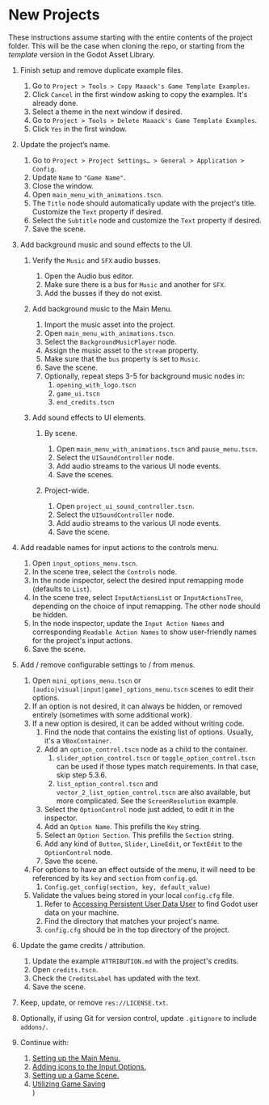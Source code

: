 # New Projects

These instructions assume starting with the entire contents of the project folder. This will be the case when cloning the repo, or starting from the *template* version in the Godot Asset Library.
  

1.  Finish setup and remove duplicate example files.


    1.  Go to `Project > Tools > Copy Maaack's Game Template Examples`.
    2.  Click `Cancel` in the first window asking to copy the examples. It's already done.
    3.  Select a theme in the next window if desired.
    4.  Go to `Project > Tools > Delete Maaack's Game Template Examples`.
    5.  Click `Yes` in the first window.


2.  Update the project’s name.


    1.  Go to `Project > Project Settings… > General > Application > Config`.
    2.  Update `Name` to `"Game Name"`.
    3.  Close the window.
    4.  Open `main_menu_with_animations.tscn`.
    5.  The `Title` node should automatically update with the project's title. Customize the `Text` property if desired.
    7.  Select the `Subtitle` node and customize the `Text` property if desired.
    9.  Save the scene.


3.  Add background music and sound effects to the UI.


    1.  Verify the `Music` and `SFX` audio busses.

        1.  Open the Audio bus editor.
        2.  Make sure there is a bus for `Music` and another for `SFX`.
        3.  Add the busses if they do not exist.

    2.  Add background music to the Main Menu.

        1.  Import the music asset into the project.
        2.  Open `main_menu_with_animations.tscn`.
        3.  Select the `BackgroundMusicPlayer` node.
        4.  Assign the music asset to the `stream` property.
        5.  Make sure that the `bus` property is set to `Music`.
        6.  Save the scene.
        7.  Optionally, repeat steps 3-5 for background music nodes in:
            1.  `opening_with_logo.tscn`
            2.  `game_ui.tscn`
            3.  `end_credits.tscn`


    3.  Add sound effects to UI elements.


        1.  By scene.


            1.  Open `main_menu_with_animations.tscn` and `pause_menu.tscn`.
            2.  Select the `UISoundController` node.
            3.  Add audio streams to the various UI node events.
            4.  Save the scenes.  


        2.  Project-wide.


            1.  Open `project_ui_sound_controller.tscn`.
            2.  Select the `UISoundController` node.
            3.  Add audio streams to the various UI node events.
            4.  Save the scene.  


4.  Add readable names for input actions to the controls menu.


    1.  Open `input_options_menu.tscn`.
    2.  In the scene tree, select the `Controls` node.  
    3.  In the node inspector, select the desired input remapping mode (defaults to `List`).  
    4.  In the scene tree, select `InputActionsList` or `InputActionsTree`, depending on the choice of input remapping. The other node should be hidden.  
    5.  In the node inspector, update the `Input Action Names` and corresponding `Readable Action Names` to show user-friendly names for the project's input actions.  
    6.  Save the scene.  


5.  Add / remove configurable settings to / from menus.


    1.  Open `mini_options_menu.tscn` or `[audio|visual|input|game]_options_menu.tscn` scenes to edit their options.
    2.  If an option is not desired, it can always be hidden, or removed entirely (sometimes with some additional work).
    3.  If a new option is desired, it can be added without writing code.
        1.  Find the node that contains the existing list of options. Usually, it's a `VBoxContainer`.
        2.  Add an `option_control.tscn` node as a child to the container.
            1.  `slider_option_control.tscn` or `toggle_option_control.tscn` can be used if those types match requirements. In that case, skip step 5.3.6.
            2.  `list_option_control.tscn` and `vector_2_list_option_control.tscn` are also available, but more complicated. See the `ScreenResolution` example.
        3.  Select the `OptionControl` node just added, to edit it in the inspector.
        4.  Add an `Option Name`. This prefills the `Key` string.
        5.  Select an `Option Section`. This prefills the `Section` string.
        6.  Add any kind of `Button`, `Slider`, `LineEdit`, or `TextEdit` to the `OptionControl` node.
        7.  Save the scene.
    4.  For options to have an effect outside of the menu, it will need to be referenced by its `key` and `section` from `config.gd`.
        1.  `Config.get_config(section, key, default_value)`
    5.  Validate the values being stored in your local `config.cfg` file.
        1.  Refer to [Accessing Persistent User Data User](https://docs.godotengine.org/en/stable/tutorials/io/data_paths.html#accessing-persistent-user-data-user) to find Godot user data on your machine.
        2.  Find the directory that matches your project's name.  
        3.  `config.cfg` should be in the top directory of the project.


6.  Update the game credits / attribution.


    1.  Update the example `ATTRIBUTION.md` with the project's credits.
    2.  Open `credits.tscn`.
    3.  Check the `CreditsLabel` has updated with the text.
    4.  Save the scene.


7.  Keep, update, or remove `res://LICENSE.txt`.  


8.  Optionally, if using Git for version control, update `.gitignore` to include `addons/`.  


9.  Continue with:

    1.  [Setting up the Main Menu.](/addons/maaacks_game_template/docs/MainMenuSetup.md)  
    2.  [Adding icons to the Input Options.](/addons/maaacks_game_template/docs/InputIconMapping.md)  
    3.  [Setting up a Game Scene.](/addons/maaacks_game_template/docs/GameSceneSetup.md)  
    4.  [Utilizing Game Saving](/addons/maaacks_game_template/docs/GameSaving.md)  
)

